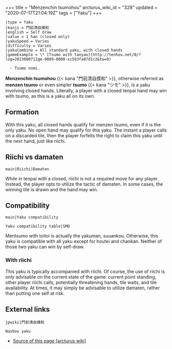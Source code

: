 +++
title = "Menzenchin tsumohou"
arcturus_wiki_id = "328"
updated = "2020-07-17T21:04:19Z"
tags = ["Yaku"]
+++

```yaku
|type = Yaku
|kanji = 門前清自摸和
|english = Self draw
|value = 1 han (closed only)
|yakuSpeed = Varies
|difficulty = Varies
|yakuCombine = All standard yaku, with closed hands
|gameExample = \* [Tsumo with tanyao](http://tenhou.net/0/?log=2013080711gm-0089-0000-xc583fa87d1c2&tw=0)

  - Tsumo nomi.

```

**Menzenchin tsumohou** {{< kana "門前清自摸和" >}}, otherwise referred as **menzen tsumo** or even
simpler **tsumo** {{< kana "ツモ" >}}, is a yaku involving closed hands. Literally, a player with a
closed tenpai hand may win with tsumo, as this is a yaku all on its own.

## Formation

With this yaku, all closed hands qualify for menzen tsumo, even if it is the only yaku. No open hand
may qualify for this yaku. The instant a player calls on a discarded tile, then the player forfeits
the right to claim this yaku until the next hand, just like riichi.

## Riichi vs damaten

`main|Riichi|Damaten`

While in tenpai with a closed, riichi is not a required move for any player. Instead, the player
opts to utilize the tactic of damaten. In some cases, the winning tile is drawn and the hand may
win.

## Compatibility

`main|Yaku compatibility`

`Yaku compatibility table|SMO`

Mentsumo with toitoi is actually the yakuman, suuankou. Otherwise, this yaku is compatible with all
yaku except for houtei and chankan. Neither of those two yaku can win by self-draw.

### With riichi

This yaku is typically accompanied with riichi. Of course, the use of riichi is only advisable on
the current state of the game: current point standing, other player riichi calls, potentially
threatening hands, tile waits, and tile availability. At times, it may simply be advisable to
utilize damaten, rather than putting one self at risk.

## External links

`jpwiki|門前清自摸和`

`Navbox yaku`

- [Source of this page [arcturus wiki]](http://arcturus.su/wiki/Menzenchin_tsumohou)
